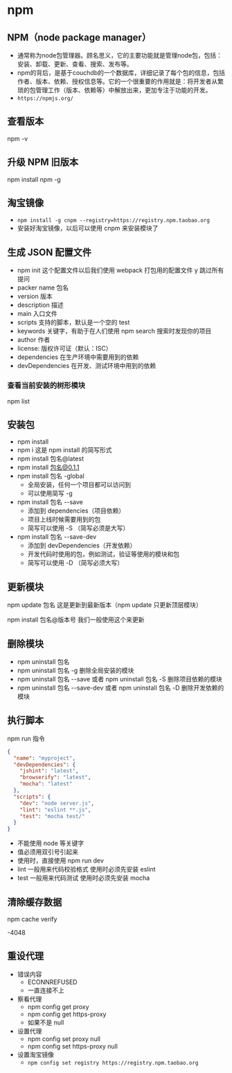 # npm

## NPM（node package manager）

- 通常称为node包管理器。顾名思义，它的主要功能就是管理node包，包括：安装、卸载、更新、查看、搜索、发布等。
- npm的背后，是基于couchdb的一个数据库，详细记录了每个包的信息，包括作者、版本、依赖、授权信息等。它的一个很重要的作用就是：将开发者从繁琐的包管理工作（版本、依赖等）中解放出来，更加专注于功能的开发。
- `https://npmjs.org/`

## 查看版本

npm -v

## 升级 NPM 旧版本

npm install npm -g

## 淘宝镜像

- `npm install -g cnpm --registry=https://registry.npm.taobao.org`
- 安装好淘宝镜像，以后可以使用 cnpm 来安装模块了

## 生成 JSON 配置文件

- npm init 这个配置文件以后我们使用 webpack 打包用的配置文件 y 跳过所有提问
- packer name 包名
- version 版本
- description 描述
- main 入口文件
- scripts 支持的脚本，默认是一个空的 test
- keywords 关键字，有助于在人们使用 npm search 搜索时发现你的项目
- author 作者
- license: 版权许可证（默认：ISC）
- dependencies 在生产环境中需要用到的依赖
- devDependencies 在开发、测试环境中用到的依赖

### 查看当前安装的树形模块

npm list

## 安装包

- npm install
- npm i 这是 npm install 的简写形式
- npm install 包名@latest
- npm install 包名@0.1.1
- npm install 包名 -global
  - 全局安装，任何一个项目都可以访问到
  - 可以使用简写 -g
- npm install 包名 --save
  - 添加到 dependencies（项目依赖）
  - 项目上线时候需要用到的包
  - 简写可以使用 -S （简写必须是大写）
- npm install 包名 --save-dev
  - 添加到 devDependencies（开发依赖）
  - 开发代码时使用的包，例如测试，验证等使用的模块和包
  - 简写可以使用 -D （简写必须大写）

## 更新模块

npm update 包名 这是更新到最新版本（npm update 只更新顶层模块）

npm install 包名@版本号 我们一般使用这个来更新

## 删除模块

- npm uninstall 包名
- npm uninstall 包名 -g 删除全局安装的模块
- npm uninstall 包名 --save 或者 npm uninstall 包名 -S 删除项目依赖的模块
- npm uninstall 包名 --save-dev 或者 npm uninstall 包名 -D 删除开发依赖的模块

## 执行脚本

npm run 指令

```JSON
{
  "name": "myproject",
  "devDependencies": {
    "jshint": "latest",
    "browserify": "latest",
    "mocha": "latest"
  },
  "scripts": {
    "dev": "node server.js",
    "lint": "eslint **.js",
    "test": "mocha test/"
  }
}
```

- 不能使用 node 等关键字
- 值必须用双引号引起来
- 使用时，直接使用 npm run dev
- lint 一般用来代码校验格式 使用时必须先安装 eslint
- test 一般用来代码测试 使用时必须先安装 mocha

## 清除缓存数据

npm cache verify

-4048

## 重设代理

- 错误内容
  - ECONNREFUSED
  - 一直连接不上
- 察看代理
  - npm config get proxy
  - npm config get https-proxy
  - 如果不是 null
- 设置代理
  - npm config set proxy null
  - npm config set https-proxy null
- 设置淘宝镜像
  - `npm config set registry https://registry.npm.taobao.org`
